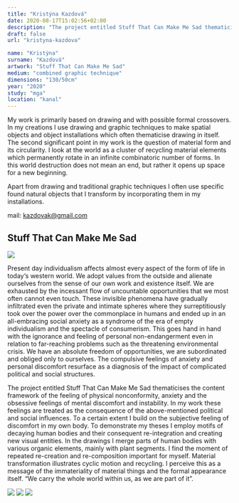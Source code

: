 ```yaml
---
title: "Kristýna Kazdová"
date: 2020-08-17T15:02:56+02:00
description: "The project entitled Stuff That Can Make Me Sad thematicises the content framework of the feeling of physical nonconformity, anxiety and the obsessive feelings of mental discomfort and instability."
draft: false
url: "kristyna-kazdova"

name: "Kristýna"
surname: "Kazdová"
artwork: "Stuff That Can Make Me Sad"
medium: "combined graphic technique"
dimensions: "130/50cm"
year: "2020"
study: "mga"
location: "kanal"
---
```


My work is primarily based on drawing and with possible formal crossovers. In my creations I use drawing and graphic techniques to make spatial objects and object installations which often thematicise drawing in itself. The second significant point in my work is the question of material form and its circularity. I look at the world as a cluster of recycling material elements which permanently rotate in an infinite combinatoric number of forms. In this world destruction does not mean an end, but rather it opens up space for a new beginning. 

Apart from drawing and traditional graphic techniques I often use specific found natural objects that I transform by incorporating them in my installations.

mail: kazdovak@gmail.com

## Stuff That Can Make Me Sad

![](/students/kazdova/1.jpg)

Present day individualism affects almost every aspect of the form of life in today‘s western world. We adopt values from the outside and alienate ourselves from the sense of our own work and existence itself. We are exhausted by the incessant flow of uncountable opportunities that we most often cannot even touch. These invisible phenomena have gradually infiltrated even the private and intimate spheres where they surreptitiously took over the power over the commonplace in humans and ended up in an all-embracing social anxiety as a syndrome of the era of empty individualism and the spectacle of consumerism. This goes hand in hand with the ignorance and feeling of personal non-endangerment even in relation to far-reaching problems such as the threatening environmental crisis. We have an absolute freedom of opportunities, we are subordinated and obliged only to ourselves. The compulsive feelings of anxiety and personal discomfort resurface as a diagnosis of the impact of complicated political and social structures. 

The project entitled Stuff That Can Make Me Sad thematicises the content framework of the feeling of physical nonconformity, anxiety and the obsessive feelings of mental discomfort and instability. In my work these feelings are treated as the consequence of the above-mentioned political and social influences. To a certain extent I build on the subjective feeling of discomfort in my own body. To demonstrate my theses I employ motifs of decaying human bodies and their consequent re-integration and creating new visual entities. In the drawings I merge parts of human bodies with various organic elements, mainly with plant segments. I find the moment of repeated re-creation and re-composition important for myself. Material transformation illustrates cyclic motion and recycling. I perceive this as a message of the immateriality of material things and the formal appearance itself. “We carry the whole world within us, as we are part of it”.

![](/students/kazdova/2.jpg)
![](/students/kazdova/3.jpg)
![](/students/kazdova/4.jpg)
